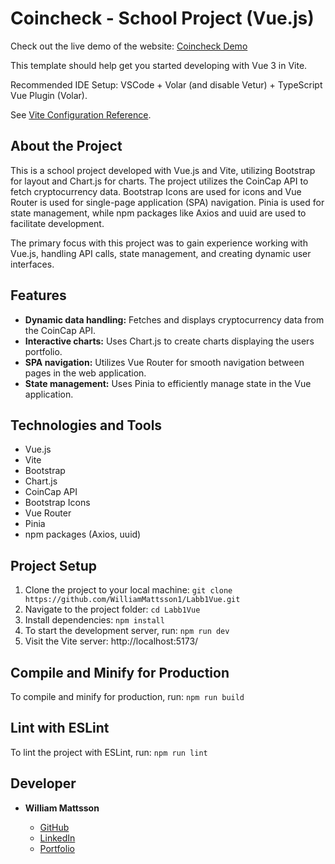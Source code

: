 <!-- # labb1vue

This template should help get you started developing with Vue 3 in Vite.

## Recommended IDE Setup

[VSCode](https://code.visualstudio.com/) + [Volar](https://marketplace.visualstudio.com/items?itemName=Vue.volar) (and disable Vetur) + [TypeScript Vue Plugin (Volar)](https://marketplace.visualstudio.com/items?itemName=Vue.vscode-typescript-vue-plugin).

## Customize configuration

See [Vite Configuration Reference](https://vitejs.dev/config/).

## Project Setup

```sh
npm install
```

### Compile and Hot-Reload for Development

```sh
npm run dev
```

### Compile and Minify for Production

```sh
npm run build
```

### Lint with [ESLint](https://eslint.org/)

```sh
npm run lint
```
 -->

 # Coincheck - School Project (Vue.js)

 Check out the live demo of the website: [Coincheck Demo](https://coincheck.netlify.app/)

This template should help get you started developing with Vue 3 in Vite.

Recommended IDE Setup: VSCode + Volar (and disable Vetur) + TypeScript Vue Plugin (Volar).

See [Vite Configuration Reference](https://vitejs.dev/config/).

## About the Project
This is a school project developed with Vue.js and Vite, utilizing Bootstrap for layout and Chart.js for charts. The project utilizes the CoinCap API to fetch cryptocurrency data. Bootstrap Icons are used for icons and Vue Router is used for single-page application (SPA) navigation. Pinia is used for state management, while npm packages like Axios and uuid are used to facilitate development.

The primary focus with this project was to gain experience working with Vue.js, handling API calls, state management, and creating dynamic user interfaces.

## Features
- **Dynamic data handling:** Fetches and displays cryptocurrency data from the CoinCap API.
- **Interactive charts:** Uses Chart.js to create charts displaying the users portfolio.
- **SPA navigation:** Utilizes Vue Router for smooth navigation between pages in the web application.
- **State management:** Uses Pinia to efficiently manage state in the Vue application.

## Technologies and Tools
- Vue.js
- Vite
- Bootstrap
- Chart.js
- CoinCap API
- Bootstrap Icons
- Vue Router
- Pinia
- npm packages (Axios, uuid)

## Project Setup
1. Clone the project to your local machine: `git clone https://github.com/WilliamMattsson1/Labb1Vue.git`
2. Navigate to the project folder: `cd Labb1Vue`
3. Install dependencies: `npm install`
4. To start the development server, run: `npm run dev`
5. Visit the Vite server: http://localhost:5173/

## Compile and Minify for Production
To compile and minify for production, run: `npm run build`

## Lint with ESLint
To lint the project with ESLint, run: `npm run lint`

## Developer

- **William Mattsson**

    - [GitHub](https://github.com/WilliamMattsson1)
    - [LinkedIn](https://www.linkedin.com/in/williammattsson/)
    - [Portfolio](https://williammattsson.se/)
